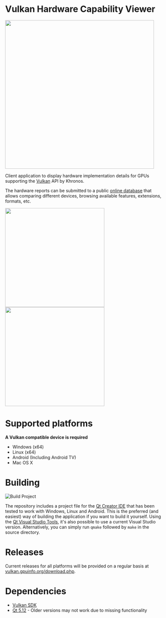 # Vulkan Hardware Capability Viewer

<img src="images/vulkanlogo.png" width="480px">

Client application to display hardware implementation details for GPUs supporting the [Vulkan](https://www.khronos.org/vulkan/) API by Khronos.

The hardware reports can be submitted to a public [online database](http://vulkan.gpuinfo.org/) that allows comparing different devices, browsing available features, extensions, formats, etc.


<img src="images/windows.png" height="320px"> <img src="images/android.png" height="320px">

# Supported platforms
**A Vulkan compatible device is required**
- Windows (x64)
- Linux (x64)
- Android (Including Android TV)
- Mac OS X

# Building

![Build Project](https://github.com/SaschaWillems/VulkanCapsViewer/workflows/Build%20Project/badge.svg)

The repository includes a project file for the [Qt Creator IDE](https://www.qt.io/ide/) that has been tested to work with Windows, Linux and Android. This is the preferred (and easiest) way of building the application if you want to build it yourself. Using the [Qt Visual Studio Tools](https://marketplace.visualstudio.com/items?itemName=TheQtCompany.QtVisualStudioTools2019), it's also possible to use a current Visual Studio version.
Alternatively, you can simply run `qmake` followed by `make` in the source directory.

# Releases
Current releases for all platforms will be provided on a regular basis at [vulkan.gpuinfo.org/download.php](https://vulkan.gpuinfo.org/download.php).

# Dependencies
- [Vulkan SDK](https://vulkan.lunarg.com/)
- [Qt 5.12](https://www.qt.io/developers/) - Older versions may not work due to missing functionality
